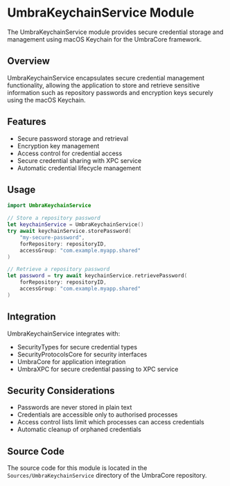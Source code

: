 # UmbraKeychainService Module

The UmbraKeychainService module provides secure credential storage and management using macOS Keychain for the UmbraCore framework.

## Overview

UmbraKeychainService encapsulates secure credential management functionality, allowing the application to store and retrieve sensitive information such as repository passwords and encryption keys securely using the macOS Keychain.

## Features

- Secure password storage and retrieval
- Encryption key management
- Access control for credential access
- Secure credential sharing with XPC service
- Automatic credential lifecycle management

## Usage

```swift
import UmbraKeychainService

// Store a repository password
let keychainService = UmbraKeychainService()
try await keychainService.storePassword(
    "my-secure-password",
    forRepository: repositoryID,
    accessGroup: "com.example.myapp.shared"
)

// Retrieve a repository password
let password = try await keychainService.retrievePassword(
    forRepository: repositoryID,
    accessGroup: "com.example.myapp.shared"
)
```

## Integration

UmbraKeychainService integrates with:

- SecurityTypes for secure credential types
- SecurityProtocolsCore for security interfaces
- UmbraCore for application integration
- UmbraXPC for secure credential passing to XPC service

## Security Considerations

- Passwords are never stored in plain text
- Credentials are accessible only to authorised processes
- Access control lists limit which processes can access credentials
- Automatic cleanup of orphaned credentials

## Source Code

The source code for this module is located in the `Sources/UmbraKeychainService` directory of the UmbraCore repository.
